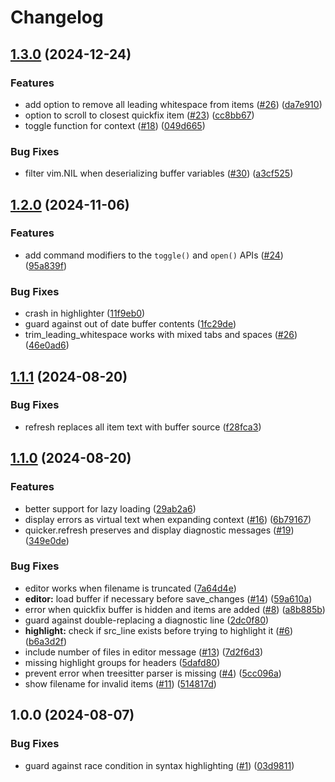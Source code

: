 # Changelog

## [1.3.0](https://github.com/stevearc/quicker.nvim/compare/v1.2.0...v1.3.0) (2024-12-24)


### Features

* add option to remove all leading whitespace from items ([#26](https://github.com/stevearc/quicker.nvim/issues/26)) ([da7e910](https://github.com/stevearc/quicker.nvim/commit/da7e9104de4ff9303e1c722f7c9216f994622067))
* option to scroll to closest quickfix item ([#23](https://github.com/stevearc/quicker.nvim/issues/23)) ([cc8bb67](https://github.com/stevearc/quicker.nvim/commit/cc8bb67271c093a089d205def9dd69a188c45ae1))
* toggle function for context ([#18](https://github.com/stevearc/quicker.nvim/issues/18)) ([049d665](https://github.com/stevearc/quicker.nvim/commit/049d66534d3de5920663ee1b8dd0096d70f55a67))


### Bug Fixes

* filter vim.NIL when deserializing buffer variables ([#30](https://github.com/stevearc/quicker.nvim/issues/30)) ([a3cf525](https://github.com/stevearc/quicker.nvim/commit/a3cf5256998f9387ad8e293c6f295d286be6453f))

## [1.2.0](https://github.com/stevearc/quicker.nvim/compare/v1.1.1...v1.2.0) (2024-11-06)


### Features

* add command modifiers to the `toggle()` and `open()` APIs ([#24](https://github.com/stevearc/quicker.nvim/issues/24)) ([95a839f](https://github.com/stevearc/quicker.nvim/commit/95a839fafff1c0a7fe970492f5159f41a90974bf))


### Bug Fixes

* crash in highlighter ([11f9eb0](https://github.com/stevearc/quicker.nvim/commit/11f9eb0c803bb9ced8c6043805de89c62bd04515))
* guard against out of date buffer contents ([1fc29de](https://github.com/stevearc/quicker.nvim/commit/1fc29de2172235c076aa1ead6f1ee772398de732))
* trim_leading_whitespace works with mixed tabs and spaces ([#26](https://github.com/stevearc/quicker.nvim/issues/26)) ([46e0ad6](https://github.com/stevearc/quicker.nvim/commit/46e0ad6c6a1d998a294e13cbb8b7c398e140983a))

## [1.1.1](https://github.com/stevearc/quicker.nvim/compare/v1.1.0...v1.1.1) (2024-08-20)


### Bug Fixes

* refresh replaces all item text with buffer source ([f28fca3](https://github.com/stevearc/quicker.nvim/commit/f28fca3863f8d3679e86d8ff30d023a43fba15c8))

## [1.1.0](https://github.com/stevearc/quicker.nvim/compare/v1.0.0...v1.1.0) (2024-08-20)


### Features

* better support for lazy loading ([29ab2a6](https://github.com/stevearc/quicker.nvim/commit/29ab2a6d4771ace240f25df028129bfc85e16ffd))
* display errors as virtual text when expanding context ([#16](https://github.com/stevearc/quicker.nvim/issues/16)) ([6b79167](https://github.com/stevearc/quicker.nvim/commit/6b79167543f1b18e76319217a29bb4e177a5e1ae))
* quicker.refresh preserves and display diagnostic messages ([#19](https://github.com/stevearc/quicker.nvim/issues/19)) ([349e0de](https://github.com/stevearc/quicker.nvim/commit/349e0def74ddbfc47f64ca52202e84bedf064048))


### Bug Fixes

* editor works when filename is truncated ([7a64d4e](https://github.com/stevearc/quicker.nvim/commit/7a64d4ea2b641cc8671443d0ff26de2924894c9f))
* **editor:** load buffer if necessary before save_changes ([#14](https://github.com/stevearc/quicker.nvim/issues/14)) ([59a610a](https://github.com/stevearc/quicker.nvim/commit/59a610a2163a51a019bde769bf2e2eec1654e4d4))
* error when quickfix buffer is hidden and items are added ([#8](https://github.com/stevearc/quicker.nvim/issues/8)) ([a8b885b](https://github.com/stevearc/quicker.nvim/commit/a8b885be246666922aca7f296195986a1cae3344))
* guard against double-replacing a diagnostic line ([2dc0f80](https://github.com/stevearc/quicker.nvim/commit/2dc0f800770f8956c24a6d70fa61e7ec2e102d8a))
* **highlight:** check if src_line exists before trying to highlight it ([#6](https://github.com/stevearc/quicker.nvim/issues/6)) ([b6a3d2f](https://github.com/stevearc/quicker.nvim/commit/b6a3d2f6aed7882e8bea772f82ba80b5535157a9))
* include number of files in editor message ([#13](https://github.com/stevearc/quicker.nvim/issues/13)) ([7d2f6d3](https://github.com/stevearc/quicker.nvim/commit/7d2f6d33c7d680b0a18580cfa5feb17302f389d4))
* missing highlight groups for headers ([5dafd80](https://github.com/stevearc/quicker.nvim/commit/5dafd80225ba462517c38e7b176bd3df52ccfb35))
* prevent error when treesitter parser is missing ([#4](https://github.com/stevearc/quicker.nvim/issues/4)) ([5cc096a](https://github.com/stevearc/quicker.nvim/commit/5cc096aad4ba1c1e17b6d76cb87fd7155cf9a559))
* show filename for invalid items ([#11](https://github.com/stevearc/quicker.nvim/issues/11)) ([514817d](https://github.com/stevearc/quicker.nvim/commit/514817dfb0a2828fe2c6183f996a31847c8aa789))

## 1.0.0 (2024-08-07)


### Bug Fixes

* guard against race condition in syntax highlighting ([#1](https://github.com/stevearc/quicker.nvim/issues/1)) ([03d9811](https://github.com/stevearc/quicker.nvim/commit/03d9811c8ac037e4e9c8f4ba0dfd1dff0367e0ac))
